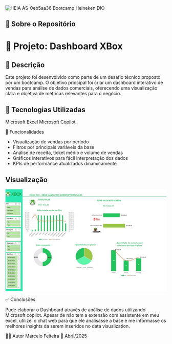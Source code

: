 <img src="https://github.com/user-attachments/assets/7ef0925f-f96c-459a-9199-62b9b1b258b5" alt="HEIA AS-0eb5aa36" width="50">
Bootcamp Heineken DIO

## 📖 Sobre o Repositório
# 🛒 Projeto: Dashboard XBox

## 📍 Descrição

Este projeto foi desenvolvido como parte de um desafio técnico proposto por um bootcamp. O objetivo principal foi criar um dashboard interativo de vendas para análise de dados comerciais, oferecendo uma visualização clara e objetiva de métricas relevantes para o negócio.

## 🚀 Tecnologias Utilizadas
Microsoft Excel
Microsoft Copilot

📌 Funcionalidades

- Visualização de vendas por período  
- Filtros por principais variáveis da base  
- Análise de receita, ticket médio e volume de vendas  
- Gráficos interativos para fácil interpretação dos dados  
- KPIs de performance atualizados dinamicamente

## Visualização

![Dashboard Xbox](https://github.com/marcelofeiteira/BOOTCAMP_HEINEKEN_DIO/blob/main/DASHBOARD%20XBOX/Print%20Dash/PRINT%20DASH.jpeg?raw=true)

✅ Conclusões

Pude elaborar o Dashboard através de análise de dados utilizando Microsoft copilot. Apesar de não tem a extensão com assistente em meu excel, utilizei o chat web para que ele analisasse a base e me informasse os melhores insights da serem inseridos no data visualization.

👨‍💻 Autor
Marcelo Feiteira
📅 Abril/2025